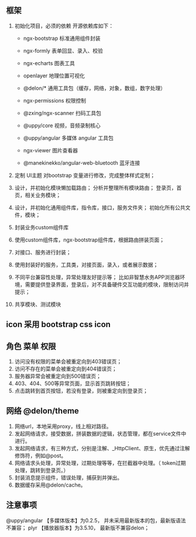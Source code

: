## 框架
1. 初始化项目，必须的依赖
开源依赖库如下：
    - ngx-bootstrap 标准通用组件封装
    - ngx-formly    表单回显、录入、校验
    - ngx-echarts   图表工具

    - openlayer     地理位置可视化
    - @delon/*      通用工具包（缓存，网络，对象，数组，数字处理）
    - ngx-permissions 权限控制
    - @zxing/ngx-scanner 扫码工具包
    - @uppy/core     视频，音频录制核心
    - @uppy/angular  多媒体 angular 工具包
    - ngx-viewer     图片查看器
    - @manekinekko/angular-web-bluetooth  蓝牙连接

2. 定制 UI主题
对bootstrap 变量进行修改，完成整体样式定制；
3. 设计，并初始化模块懒加载路由；
分析并整理所有模块路由；
登录页，首页，相关业务模块；

4. 设计，并初始化通用组件库，指令库，接口，服务文件夹；
初始化所有公共文件，模块；

5. 封装业务custom组件库
6. 使用custom组件库，ngx-bootstrap组件库，根据路由拼装页面；

7. 对接口、服务进行封装；

8. 使用封装好的服务，工具类，对接页面，录入，或者展示数据；

9. 不同平台兼容性处理，异常处理友好提示等；
比如非智慧水务APP浏览器环境，需要提供登录界面，登录后，对不具备硬件交互功能的模块，限制访问并提示；
10. 共享模块、测试模块

## icon 采用 bootstrap css icon

## 角色 菜单 权限
1. 访问没有权限的菜单会被重定向到403错误页；
2. 访问不存在的菜单会被重定向到404错误页；
3. 服务器异常会被重定向到500错误页；
4. 403、404、500等异常页面，显示首页跳转按钮；
5. 点击跳转到首页按钮，若没有登录，则被重定向到登录页；

## 网络 @delon/theme
1. 网络url，本地采用proxy，线上相对路径。
2. 发起网络请求，接受数据，拼装数据的逻辑，状态管理，都在service文件中进行。
3. 发起网络请求，有三种方式，分别是注解、_HttpClient、原生，优先通过注解修饰符，例如@post。
4. 网络请求头处理，异常处理，过期处理等等，在拦截器中处理。（ token过期处理，跳转到登录页。）
5. 封装消息提示组件，错误处理，捕获到并弹出。
6. 数据缓存采用@delon/cache。


## 注意事项
@uppy/angular 【多媒体版本】为0.2.5，
并未采用最新版本的包，最新版语法不兼容；
plyr 【播放器版本】为3.5.10，
最新版不兼容delon；
